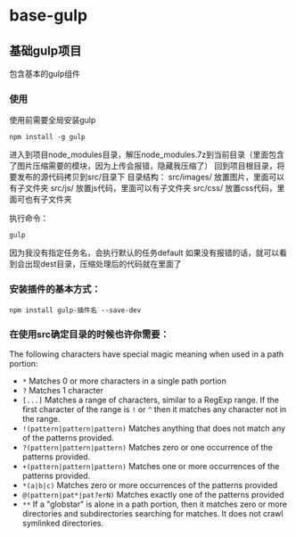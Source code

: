 # base-gulp
## 基础gulp项目

包含基本的gulp组件

### 使用

使用前需要全局安装gulp
```shell
npm install -g gulp
```
进入到项目node_modules目录，解压node_modules.7z到当前目录（里面包含了图片压缩需要的模块，因为上传会报错，隐藏我压缩了）
回到项目根目录，将要发布的源代码拷贝到src/目录下
目录结构：
src/images/  放置图片，里面可以有子文件夹
src/js/      放置js代码，里面可以有子文件夹
src/css/     放置css代码，里面可也有子文件夹

执行命令：
```shell
gulp
```
因为我没有指定任务名，会执行默认的任务default
如果没有报错的话，就可以看到会出现dest目录，压缩处理后的代码就在里面了

### 安装插件的基本方式：

```shell
npm install gulp-插件名 --save-dev
```
### 在使用src确定目录的时候也许你需要：
The following characters have special magic meaning when used in a
path portion:

* `*` Matches 0 or more characters in a single path portion
* `?` Matches 1 character
* `[...]` Matches a range of characters, similar to a RegExp range.
  If the first character of the range is `!` or `^` then it matches
  any character not in the range.
* `!(pattern|pattern|pattern)` Matches anything that does not match
  any of the patterns provided.
* `?(pattern|pattern|pattern)` Matches zero or one occurrence of the
  patterns provided.
* `+(pattern|pattern|pattern)` Matches one or more occurrences of the
  patterns provided.
* `*(a|b|c)` Matches zero or more occurrences of the patterns provided
* `@(pattern|pat*|pat?erN)` Matches exactly one of the patterns
  provided
* `**` If a "globstar" is alone in a path portion, then it matches
  zero or more directories and subdirectories searching for matches.
  It does not crawl symlinked directories.


